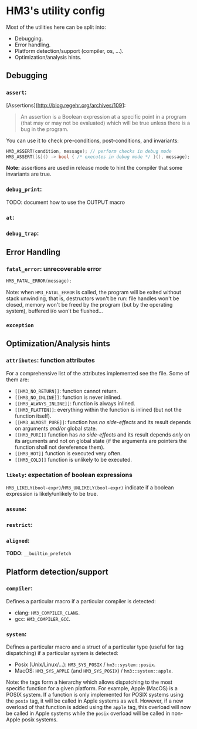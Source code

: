 # HM3's utility config

Most of the utilities here can be split into:

- Debugging.
- Error handling.
- Platform detection/support (compiler, os, ...).
- Optimization/analysis hints.

## Debugging

### `assert`:

[Assertions](http://blog.regehr.org/archives/1091:

> An assertion is a Boolean expression at a specific point in a program (that
  may or may not be evaluated) which will be true unless there is a bug in the
  program.

You can use it to check pre-conditions, post-conditions, and invariants:

```c++
HM3_ASSERT(condition, message); // perform checks in debug mode
HM3_ASSERT([&]() -> bool { /* executes in debug mode */ }(), message);
```

**Note:** assertions are used in release mode to hint the compiler that some
invariants are true.

### `debug_print`:

TODO: document how to use the OUTPUT macro

### `at`:

### `debug_trap`:

## Error Handling

### `fatal_error`: unrecoverable error

```c++
HM3_FATAL_ERROR(message);
```

Note: when `HM3_FATAL_ERROR` is called, the program will be exited without stack
unwinding, that is, destructors won't be run: file handles won't be closed,
memory won't be freed by the program (but by the operating system), buffered i/o
won't be flushed...

### `exception`

## Optimization/Analysis hints

### `attributes`: function attributes

For a comprehensive list of the attributes implemented see the file. Some of
them are:

- `[[HM3_NO_RETURN]]`: function cannot return.
- `[[HM3_NO_INLINE]]`: function is never inlined.
- `[[HM3_ALWAYS_INLINE]]`: function is always inlined.
- `[[HM3_FLATTEN]]`: everything within the function is inlined (but not the
   function itself).
- `[[HM3_ALMOST_PURE]]`: function has _no side-effects_ and its result depends on
   arguments _and/or_ global state.
- `[[HM3_PURE]]` function has _no side-effects_ and its result depends
   _only_ on its arguments and not on global state (if the arguments are
   pointers the function shall not dereference them).
- `[[HM3_HOT]]` function is executed very often.
- `[[HM3_COLD]]` function is unlikely to be executed.

### `likely`: expectation of boolean expressions

`HM3_LIKELY(bool-expr)`/`HM3_UNLIKELY(bool-expr)` indicate if a boolean
expression is likely/unlikely to be true.

### `assume`:

### `restrict`:

### `aligned`:

**TODO**: `__builtin_prefetch`

## Platform detection/support

### `compiler`:

Defines a particular macro if a particular compiler is detected:

- clang: `HM3_COMPILER_CLANG`.
- gcc: `HM3_COMPILER_GCC`.

### `system`:

Defines a particular macro and a struct of a particular type (useful for tag
dispatching) if a particular system is detected:

- Posix (Unix/Linux/...): `HM3_SYS_POSIX` / `hm3::system::posix`.
- MacOS: `HM3_SYS_APPLE` (and `HM3_SYS_POSIX`) / `hm3::system::apple`.

Note: the tags form a hierarchy which allows dispatching to the most specific
function for a given platform. For example, Apple (MacOS) is a POSIX system. If
a function is only implemented for POSIX systems using the `posix` tag, it will
be called in Apple systems as well. However, if a new overload of that function
is added using the `apple` tag, this overload will now be called in Apple
systems while the `posix` overload will be called in non-Apple posix systems.
